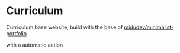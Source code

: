 # Curriculum

Curriculum base website, build with the base of [midudev/minimalist-portfolio](https://github.com/midudev/minimalist-portfolio-json)

with a automatic action